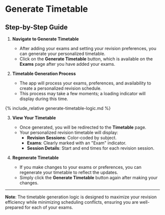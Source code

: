 # Generate Timetable

## Step-by-Step Guide

1. **Navigate to Generate Timetable**
   - After adding your exams and setting your revision preferences, you can generate your personalized timetable.
   - Click on the **Generate Timetable** button, which is available on the **Exams** page after you have added your exams.

2. **Timetable Generation Process**
   - The app will process your exams, preferences, and availability to create a personalized revision schedule.
   - This process may take a few moments; a loading indicator will display during this time.

<!-- Include the Timetable Logic section -->
{% include_relative generate-timetable-logic.md %}

3. **View Your Timetable**
   - Once generated, you will be redirected to the **Timetable** page.
   - Your personalized revision timetable will display:
     - **Revision Sessions**: Color-coded by subject.
     - **Exams**: Clearly marked with an "Exam" indicator.
     - **Session Details**: Start and end times for each revision session.

4. **Regenerate Timetable**
   - If you make changes to your exams or preferences, you can regenerate your timetable to reflect the updates.
   - Simply click the **Generate Timetable** button again after making your changes.

---

**Note**: The timetable generation logic is designed to maximize your revision efficiency while minimizing scheduling conflicts, ensuring you are well-prepared for each of your exams.